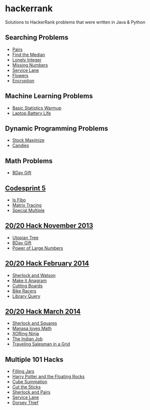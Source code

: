 hackerrank
==========

Solutions to HackerRank problems that were written in Java & Python


Searching Problems
------------------
- <a href="https://www.hackerrank.com/challenges/pairs">Pairs</a>
- <a href="https://www.hackerrank.com/challenges/find-median">Find the Median</a>
- <a href="https://www.hackerrank.com/challenges/lonely-integer">Lonely Integer</a>
- <a href="https://www.hackerrank.com/challenges/missing-numbers">Missing Numbers</a>
- <a href="https://www.hackerrank.com/challenges/service-lane">Service Lane</a>
- <a href="https://www.hackerrank.com/challenges/flowers">Flowers</a>
- <a href="https://www.hackerrank.com/challenges/encryption">Encryption</a>


Machine Learning Problems
--------------------------
- <a href="https://www.hackerrank.com/challenges/stat-warmup">Basic Statistics Warmup</a>
- <a href="https://www.hackerrank.com/challenges/battery">Laptop Battery Life</a>


Dynamic Programming Problems
-----------------------------
- <a href="https://www.hackerrank.com/challenges/stockmax">Stock Maximize</a>
- <a href="https://www.hackerrank.com/challenges/candies">Candies</a>


Math Problems
--------------
- <a href="https://www.hackerrank.com/challenges/bday-gift">BDay Gift</a>

 
<a href="https://www.hackerrank.com/contests/codesprint5">Codesprint 5</a>
------------
- <a href="https://www.hackerrank.com/contests/codesprint5/challenges/is-fibo">Is Fibo</a>
- <a href="https://www.hackerrank.com/contests/codesprint5/challenges/matrix-tracing">Matrix Tracing</a>
- <a href="https://www.hackerrank.com/contests/codesprint5/challenges/special-multiple">Special Multiple</a>

<a href="https://www.hackerrank.com/contests/nov13">20/20 Hack November 2013</a>
------------------------
- <a href="https://www.hackerrank.com/contests/nov13/challenges/utopian-tree">Utopian Tree</a>
- <a href="https://www.hackerrank.com/contests/nov13/challenges/bday-gift">BDay Gift</a>
- <a href="https://www.hackerrank.com/contests/nov13/challenges/power-of-large-numbers">Power of Large Numbers</a>

<a href="https://www.hackerrank.com/contests/feb14">20/20 Hack February 2014</a>
------------------------
- <a href="https://www.hackerrank.com/contests/feb14/challenges/sherlock-and-watson">Sherlock and Watson</a>
- <a href="https://www.hackerrank.com/contests/feb14/challenges/make-it-anagram">Make it Anagram</a>
- <a href="https://www.hackerrank.com/contests/feb14/challenges/board-cutting">Cutting Boards</a>
- <a href="https://www.hackerrank.com/contests/feb14/challenges/bike-racers">Bike Racers</a>
- <a href="https://www.hackerrank.com/contests/feb14/challenges/library-query">Library Query</a>

<a href="https://www.hackerrank.com/contests/mar14">20/20 Hack March 2014</a>
---------------------
- <a href="https://www.hackerrank.com/contests/mar14/challenges/sherlock-and-squares">Sherlock and Squares</a>
- <a href="https://www.hackerrank.com/contests/mar14/challenges/manasa-loves-maths">Manasa loves Math</a>
- <a href="https://www.hackerrank.com/contests/mar14/challenges/xoring-ninja">XORing Ninja</a>
- <a href="https://www.hackerrank.com/contests/mar14/challenges/the-indian-job">The Indian Job</a>
- <a href="https://www.hackerrank.com/contests/mar14/challenges/tsp-grid">Traveling Salesman in a Grid</a>


Multiple 101 Hacks
-------------------
- <a href="https://www.hackerrank.com/contests/101jan14/challenges/filling-jars">Filling Jars</a>
- <a href="https://www.hackerrank.com/contests/101jan14/challenges/harry-potter-and-the-floating-rocks">Harry Potter and the Floating Rocks</a>
- <a href="https://www.hackerrank.com/contests/101jan14/challenges/cube-summation">Cube Summation</a>
- <a href="https://www.hackerrank.com/contests/101feb14/challenges/cut-the-sticks">Cut the Sticks</a>
- <a href="https://www.hackerrank.com/contests/101feb14/challenges/sherlock-and-pairs">Sherlock and Pairs</a>
- <a href="https://www.hackerrank.com/contests/101nov13/challenges/service-lane">Service Lane</a>
- <a href="https://www.hackerrank.com/contests/101nov13/challenges/dorsey-thief">Dorsey Thief</a>

